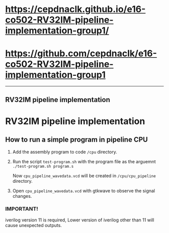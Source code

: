 # https://cepdnaclk.github.io/e16-co502-RV32IM-pipeline-implementation-group1/
# https://github.com/cepdnaclk/e16-co502-RV32IM-pipeline-implementation-group1

---
RV32IM pipeline implementation
---

# RV32IM pipeline implementation

## How to run a simple program in pipeline CPU

1. Add the assembly program to code `/cpu` directory.
2. Run the script `test-program.sh` with the program file as the arguemnt
   `./test-program.sh program.s`

   Now `cpu_pipeline_wavedata.vcd` will be created in `/cpu/cpu_pipeline` directory.

3. Open `cpu_pipeline_wavedata.vcd` with gtkwave to observe the signal changes.

### IMPORTANT!

iverilog version 11 is required, Lower version of iverilog other than 11 will cause unexpected outputs.
